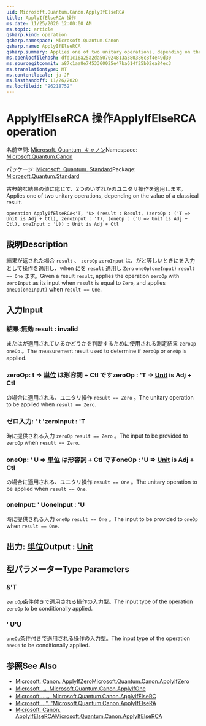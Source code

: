```yaml
---
uid: Microsoft.Quantum.Canon.ApplyIfElseRCA
title: ApplyIfElseRCA 操作
ms.date: 11/25/2020 12:00:00 AM
ms.topic: article
qsharp.kind: operation
qsharp.namespace: Microsoft.Quantum.Canon
qsharp.name: ApplyIfElseRCA
qsharp.summary: Applies one of two unitary operations, depending on the value of a classical result.
ms.openlocfilehash: dfd1c16a25a2da507024813a380386c8f4e49d30
ms.sourcegitcommit: a87c1aa8e7453360025e47ba614f25b02ea84ec3
ms.translationtype: MT
ms.contentlocale: ja-JP
ms.lasthandoff: 11/26/2020
ms.locfileid: "96218752"
---
```

# <a name="applyifelserca-operation"></a><span data-ttu-id="78503-102">ApplyIfElseRCA 操作</span><span class="sxs-lookup"><span data-stu-id="78503-102">ApplyIfElseRCA operation</span></span>

<span data-ttu-id="78503-103">名前空間: [Microsoft. Quantum. キャノン](xref:Microsoft.Quantum.Canon)</span><span class="sxs-lookup"><span data-stu-id="78503-103">Namespace: [Microsoft.Quantum.Canon](xref:Microsoft.Quantum.Canon)</span></span>

<span data-ttu-id="78503-104">パッケージ: [Microsoft. Quantum. Standard](https://nuget.org/packages/Microsoft.Quantum.Standard)</span><span class="sxs-lookup"><span data-stu-id="78503-104">Package: [Microsoft.Quantum.Standard](https://nuget.org/packages/Microsoft.Quantum.Standard)</span></span>


<span data-ttu-id="78503-105">古典的な結果の値に応じて、2つのいずれかのユニタリ操作を適用します。</span><span class="sxs-lookup"><span data-stu-id="78503-105">Applies one of two unitary operations, depending on the value of a classical result.</span></span>

```qsharp
operation ApplyIfElseRCA<'T, 'U> (result : Result, (zeroOp : ('T => Unit is Adj + Ctl), zeroInput : 'T), (oneOp : ('U => Unit is Adj + Ctl), oneInput : 'U)) : Unit is Adj + Ctl
```


## <a name="description"></a><span data-ttu-id="78503-106">説明</span><span class="sxs-lookup"><span data-stu-id="78503-106">Description</span></span>

<span data-ttu-id="78503-107">結果が返された場合 `result` 、 `zeroOp` `zeroInput` は、がと等しいときにを入力として操作を適用し、when にを `result` 適用し `Zero` `oneOp(oneInput)` `result == One` ます。</span><span class="sxs-lookup"><span data-stu-id="78503-107">Given a result `result`, applies the operation `zeroOp` with `zeroInput` as its input when `result` is equal to `Zero`, and applies `oneOp(oneInput)` when `result == One`.</span></span>

## <a name="input"></a><span data-ttu-id="78503-108">入力</span><span class="sxs-lookup"><span data-stu-id="78503-108">Input</span></span>

### <a name="result--__invalidresult__"></a><span data-ttu-id="78503-109">結果:__無効 <Result>__</span><span class="sxs-lookup"><span data-stu-id="78503-109">result : __invalid<Result>__</span></span>

<span data-ttu-id="78503-110">またはが適用されているかどうかを判断するために使用される測定結果 `zeroOp` `oneOp` 。</span><span class="sxs-lookup"><span data-stu-id="78503-110">The measurement result used to determine if `zeroOp` or `oneOp` is applied.</span></span>


### <a name="zeroop--t--unit--is-adj--ctl"></a><span data-ttu-id="78503-111">zeroOp: t => [単位](xref:microsoft.quantum.lang-ref.unit)  は形容詞 + Ctl です</span><span class="sxs-lookup"><span data-stu-id="78503-111">zeroOp : 'T => [Unit](xref:microsoft.quantum.lang-ref.unit)  is Adj + Ctl</span></span>

<span data-ttu-id="78503-112">の場合に適用される、ユニタリ操作 `result == Zero` 。</span><span class="sxs-lookup"><span data-stu-id="78503-112">The unitary operation to be applied when `result == Zero`.</span></span>


### <a name="zeroinput--t"></a><span data-ttu-id="78503-113">ゼロ入力: ' t '</span><span class="sxs-lookup"><span data-stu-id="78503-113">zeroInput : 'T</span></span>

<span data-ttu-id="78503-114">時に提供される入力 `zeroOp` `result == Zero` 。</span><span class="sxs-lookup"><span data-stu-id="78503-114">The input to be provided to `zeroOp` when `result == Zero`.</span></span>


### <a name="oneop--u--unit--is-adj--ctl"></a><span data-ttu-id="78503-115">oneOp: ' U => [単位](xref:microsoft.quantum.lang-ref.unit)  は形容詞 + Ctl です</span><span class="sxs-lookup"><span data-stu-id="78503-115">oneOp : 'U => [Unit](xref:microsoft.quantum.lang-ref.unit)  is Adj + Ctl</span></span>

<span data-ttu-id="78503-116">の場合に適用される、ユニタリ操作 `result == One` 。</span><span class="sxs-lookup"><span data-stu-id="78503-116">The unitary operation to be applied when `result == One`.</span></span>


### <a name="oneinput--u"></a><span data-ttu-id="78503-117">oneInput: ' U</span><span class="sxs-lookup"><span data-stu-id="78503-117">oneInput : 'U</span></span>

<span data-ttu-id="78503-118">時に提供される入力 `oneOp` `result == One` 。</span><span class="sxs-lookup"><span data-stu-id="78503-118">The input to be provided to `oneOp` when `result == One`.</span></span>



## <a name="output--unit"></a><span data-ttu-id="78503-119">出力: [単位](xref:microsoft.quantum.lang-ref.unit)</span><span class="sxs-lookup"><span data-stu-id="78503-119">Output : [Unit](xref:microsoft.quantum.lang-ref.unit)</span></span>



## <a name="type-parameters"></a><span data-ttu-id="78503-120">型パラメーター</span><span class="sxs-lookup"><span data-stu-id="78503-120">Type Parameters</span></span>

### <a name="t"></a><span data-ttu-id="78503-121">&</span><span class="sxs-lookup"><span data-stu-id="78503-121">'T</span></span>

<span data-ttu-id="78503-122">`zeroOp`条件付きで適用される操作の入力型。</span><span class="sxs-lookup"><span data-stu-id="78503-122">The input type of the operation `zeroOp` to be conditionally applied.</span></span>
### <a name="u"></a><span data-ttu-id="78503-123">' U</span><span class="sxs-lookup"><span data-stu-id="78503-123">'U</span></span>

<span data-ttu-id="78503-124">`oneOp`条件付きで適用される操作の入力型。</span><span class="sxs-lookup"><span data-stu-id="78503-124">The input type of the operation `oneOp` to be conditionally applied.</span></span>

## <a name="see-also"></a><span data-ttu-id="78503-125">参照</span><span class="sxs-lookup"><span data-stu-id="78503-125">See Also</span></span>

- [<span data-ttu-id="78503-126">Microsoft. Canon. ApplyIfZero</span><span class="sxs-lookup"><span data-stu-id="78503-126">Microsoft.Quantum.Canon.ApplyIfZero</span></span>](xref:Microsoft.Quantum.Canon.ApplyIfZero)
- [<span data-ttu-id="78503-127">Microsoft...。</span><span class="sxs-lookup"><span data-stu-id="78503-127">Microsoft.Quantum.Canon.ApplyIfOne</span></span>](xref:Microsoft.Quantum.Canon.ApplyIfOne)
- [<span data-ttu-id="78503-128">Microsoft.....。</span><span class="sxs-lookup"><span data-stu-id="78503-128">Microsoft.Quantum.Canon.ApplyIfElseRC</span></span>](xref:Microsoft.Quantum.Canon.ApplyIfElseRC)
- [<span data-ttu-id="78503-129">Microsoft... ".."</span><span class="sxs-lookup"><span data-stu-id="78503-129">Microsoft.Quantum.Canon.ApplyIfElseRA</span></span>](xref:Microsoft.Quantum.Canon.ApplyIfElseRA)
- [<span data-ttu-id="78503-130">Microsoft. Canon. ApplyIfElseRCA</span><span class="sxs-lookup"><span data-stu-id="78503-130">Microsoft.Quantum.Canon.ApplyIfElseRCA</span></span>](xref:Microsoft.Quantum.Canon.ApplyIfElseRCA)
